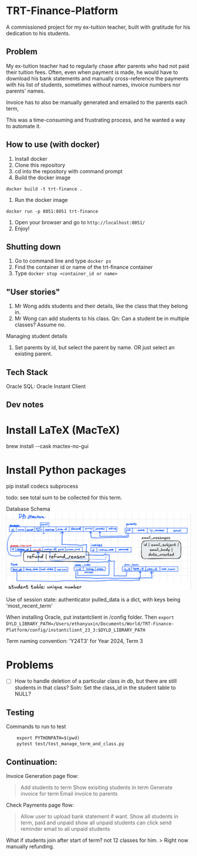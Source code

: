 # TRT-Finance-Platform
A commissioned project for my ex-tuition teacher, built with gratitude for his dedication to his students.


## Problem
My ex-tuition teacher had to regularly chase after parents who had not paid their tuition fees. 
Often, even when payment is made, he would have to download his bank statements and manually cross-reference the payments with his list of students, sometimes without names, invoice numbers nor parents' names.

Invoice has to also be manually generated and emailed to the parents each term,

This was a time-consuming and frustrating process, and he wanted a way to automate it.


## How to use (with docker)
1. Install docker
1. Clone this repository
1. cd into the repository with command prompt
1. Build the docker image
```
docker build -t trt-finance .
```
1. Run the docker image
```
docker run -p 8051:8051 trt-finance
```
1. Open your browser and go to `http://localhost:8051/`
1. Enjoy!

## Shutting down
1. Go to command line and type `docker ps`
1. Find the container id or name of the trt-finance container
1. Type `docker stop <container_id or name>`


## "User stories"
1. Mr Wong adds students and their details, like the class that they belong in. 
1. Mr Wong can add students to his class. Qn: Can a student be in multiple classes? Assume no. 

Managing student details
1. Set parents by id, but select the parent by name. OR just select an existing parent.

## Tech Stack
Oracle SQL: Oracle Instant Client


## Dev notes

# Install LaTeX (MacTeX)
brew install --cask mactex-no-gui

# Install Python packages
pip install codecs subprocess

todo: see total sum to be collected for this term.



Database Schema
![DBSchema](./public/images/DbSchema.png)


Use of session state:
authenticator
pulled_data is a dict, with keys being 'most_recent_term'


When installing Oracle, put instantclient in /config folder. Then `export DYLD_LIBRARY_PATH=/Users/ethanyuxin/Documents/World/TRT-Finance-Platform/config/instantclient_23_3:$DYLD_LIBRARY_PATH`


Term naming convention: 'Y24T3' for Year 2024, Term 3

# Problems
- [ ] How to handle deletion of a particular class in db, but there are still students in that class? Soln: Set the class_id in the student table to NULL?


## Testing
Commands to run to test
```
    export PYTHONPATH=$(pwd)
    pytest test/test_manage_term_and_class.py
```


## Continuation:
Invoice Generation page flow:
> Add students to term
> Show exisiting students in term
> Generate invoice for term
> Email invoice to parents

Check Payments page flow:
> Allow user to upload bank statement if want. 
> Show all students in term, paid and unpaid
> show all unpaid students
> can click send reminder email to all unpaid students


What if students join after start of term? not 12 classes for him. > Right now manually refunding. 
